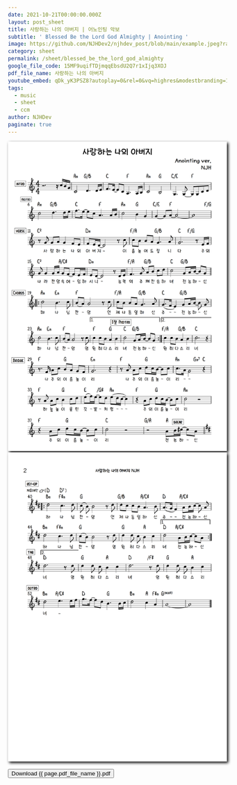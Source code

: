 ```yaml
---
date: 2021-10-21T00:00:00.000Z
layout: post_sheet
title: 사랑하는 나의 아버지 | 어노인팅 악보
subtitle: ' Blessed Be the Lord God Almighty | Anointing '
image: https://github.com/NJHDev2/njhdev_post/blob/main/example.jpeg?raw=true
category: sheet
permalink: /sheet/blessed_be_the_lord_god_almighty
google_file_code: 15MF9uqifTDjmqqEbsdU2Q7r1xIjq3XOJ
pdf_file_name: 사랑하는 나의 아버지
youtube_embed: qDk_yK3PSZ8?autoplay=0&rel=0&vq=highres&modestbranding=1
tags:
  - music
  - sheet
  - ccm
author: NJHDev
paginate: true
---
```

<img src="https://github.com/NJHDev2/njhdev_post/blob/main/sheet/%EC%82%AC%EB%9E%91%ED%95%98%EB%8A%94%20%EB%82%98%EC%9D%98%20%EC%95%84%EB%B2%84%EC%A7%80%201.png?raw=true" style="filter: drop-shadow(3px 3px 3px #000)">
<img src="https://github.com/NJHDev2/njhdev_post/blob/main/sheet/%EC%82%AC%EB%9E%91%ED%95%98%EB%8A%94%20%EB%82%98%EC%9D%98%20%EC%95%84%EB%B2%84%EC%A7%80%202.png?raw=true" style="filter: drop-shadow(3px 3px 3px #000)">

<button class="downloadbtn" type="button"
onclick="download()">
<i class="fa fa-cloud-download"></i> Download {{ page.pdf_file_name }}.pdf
</button>
